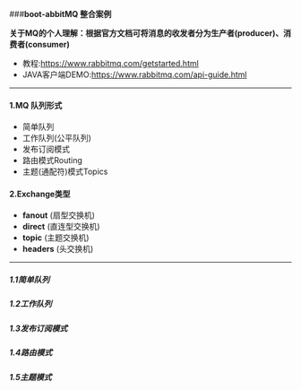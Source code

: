 ###**boot-abbitMQ 整合案例**

**关于MQ的个人理解：根据官方文档可将消息的收发者分为生产者(producer)、消费者(consumer)**

  - 教程:https://www.rabbitmq.com/getstarted.html
  - JAVA客户端DEMO:https://www.rabbitmq.com/api-guide.html
 
  ---
#### 1.MQ 队列形式
   - 简单队列
   - 工作队列(公平队列)
   - 发布订阅模式
   - 路由模式Routing
   - 主题(通配符)模式Topics
#### 2.Exchange类型
   - **fanout** (扇型交换机)
   - **direct** (直连型交换机)
   - **topic** (主题交换机)
   - **headers** (头交换机)
   ---
##### 1.1简单队列
##### 1.2工作队列
##### 1.3发布订阅模式
##### 1.4路由模式
##### 1.5主题模式




   
 
  

